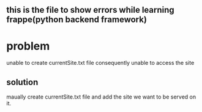 ## this is the file to show errors while learning frappe(python backend framework)
# problem
unable to create currentSite.txt file consequently unable to access the site
## solution
maually create currentSite.txt file and add the site we want to be served on it.
